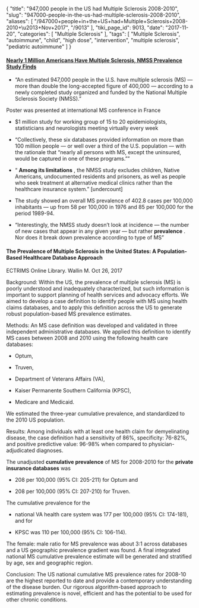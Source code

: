 {
    "title": "947,000 people in the US had Multiple Sclerosis 2008-2010",
    "slug": "947000-people-in-the-us-had-multiple-sclerosis-2008-2010",
    "aliases": [
        "/947000+people+in+the+US+had+Multiple+Sclerosis+2008-2010+\u2013+Nov+2017",
        "/9013"
    ],
    "tiki_page_id": 9013,
    "date": "2017-11-20",
    "categories": [
        "Multiple Sclerosis"
    ],
    "tags": [
        "Multiple Sclerosis",
        "autoimmune",
        "child",
        "high dose",
        "intervention",
        "multiple sclerosis",
        "pediatric autoimmune"
    ]
}


#### [Nearly 1 Million Americans Have Multiple Sclerosis, NMSS Prevalence Study Finds](https://multiplesclerosisnewstoday.com/2017/11/20/nearly-1-million-americans-have-multiple-sclerosis-nmss-prevalence-study-finds/)

* “An estimated 947,000 people in the U.S. have multiple sclerosis (MS) — more than double the long-accepted figure of 400,000 — according to a newly completed study organized and funded by the National Multiple Sclerosis Society (NMSS).”

Poster was presented at international MS conference in France

* $1 million study for working group of 15 to 20 epidemiologists, statisticians and neurologists meeting virtually every week

* “Collectively, these six databases provided information on more than 100 million people — or well over a third of the U.S. population — with the rationale that “nearly all persons with MS, except the uninsured, would be captured in one of these programs.””

* “ **Among its limitations** , the NMSS study excludes children, Native Americans, undocumented residents and prisoners, as well as people who seek treatment at alternative medical clinics rather than the healthcare insurance system.” <span>[undercount]</span>

* The study showed an overall MS prevalence of 402.8 cases per 100,000 inhabitants — up from 58 per 100,000 in 1976 and 85 per 100,000 for the period 1989-94.

* “Interestingly, the NMSS study doesn’t look at incidence — the number of new cases that appear in any given year — but rather  **prevalence** . Nor does it break down prevalence according to type of MS”

#### The Prevalence of Multiple Sclerosis in the United States: A Population-Based Healthcare Database Approach

ECTRIMS Online Library. Wallin M. Oct 26, 2017

Background: Within the US, the prevalence of multiple sclerosis (MS) is poorly understood and inadequately characterized, but such information is important to support planning of health services and advocacy efforts. We aimed to develop a case definition to identify people with MS using health claims databases, and to apply this definition across the US to generate robust population-based MS prevalence estimates. 

Methods: An MS case definition was developed and validated in three independent administrative databases. We applied this definition to identify MS cases between 2008 and 2010 using the following health care databases: 

* Optum, 

* Truven, 

* Department of Veterans Affairs (VA), 

* Kaiser Permanente Southern California (KPSC), 

* Medicare and Medicaid. 

We estimated the three-year cumulative prevalence, and standardized to the 2010 US population. 

Results: Among individuals with at least one health claim for demyelinating disease, the case definition had a sensitivity of 86%, specificity: 76-82%, and positive predictive value: 96-98% when compared to physician-adjudicated diagnoses. 

The unadjusted  **cumulative prevalence**  of MS for 2008-2010 for the  **private insurance databases**  was 

* 208 per 100,000 (95% CI: 205-211) for Optum and 

* 208 per 100,000 (95% CI: 207-210) for Truven. 

The cumulative prevalence for the 

* national VA health care system was 177 per 100,000 (95% CI: 174-181), and for 

* KPSC was 110 per 100,000 (95% CI: 106-114). 

The female: male ratio for MS prevalence was about 3:1 across databases and a US geographic prevalence gradient was found. A final integrated national MS cumulative prevalence estimate will be generated and stratified by age, sex and geographic region. 

Conclusion: The US national cumulative MS prevalence rates for 2008-10 are the highest reported to date and provide a contemporary understanding of the disease burden. Our rigorous algorithm-based approach to estimating prevalence is novel, efficient and has the potential to be used for other chronic conditions.